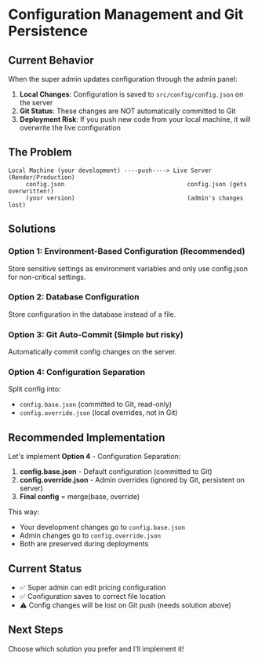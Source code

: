 # Configuration Management and Git Persistence

## Current Behavior

When the super admin updates configuration through the admin panel:

1. **Local Changes**: Configuration is saved to `src/config/config.json` on the server
2. **Git Status**: These changes are NOT automatically committed to Git
3. **Deployment Risk**: If you push new code from your local machine, it will overwrite the live configuration

## The Problem

```
Local Machine (your development) ----push----> Live Server (Render/Production)
     config.json                                   config.json (gets overwritten!)
     (your version)                                (admin's changes lost)
```

## Solutions

### Option 1: Environment-Based Configuration (Recommended)
Store sensitive settings as environment variables and only use config.json for non-critical settings.

### Option 2: Database Configuration
Store configuration in the database instead of a file.

### Option 3: Git Auto-Commit (Simple but risky)
Automatically commit config changes on the server.

### Option 4: Configuration Separation
Split config into:
- `config.base.json` (committed to Git, read-only)
- `config.override.json` (local overrides, not in Git)

## Recommended Implementation

Let's implement **Option 4** - Configuration Separation:

1. **config.base.json** - Default configuration (committed to Git)
2. **config.override.json** - Admin overrides (ignored by Git, persistent on server)
3. **Final config** = merge(base, override)

This way:
- Your development changes go to `config.base.json`
- Admin changes go to `config.override.json`
- Both are preserved during deployments

## Current Status

- ✅ Super admin can edit pricing configuration
- ✅ Configuration saves to correct file location
- ⚠️ Config changes will be lost on Git push (needs solution above)

## Next Steps

Choose which solution you prefer and I'll implement it!
